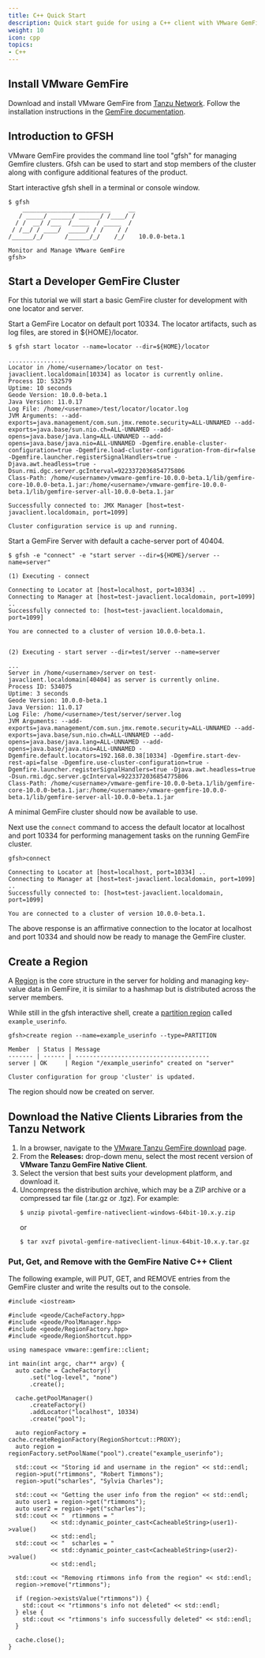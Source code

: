 ```yaml
---
title: C++ Quick Start
description: Quick start guide for using a C++ client with VMware GemFire.
weight: 10
icon: cpp
topics:
- C++
---
```


## Install VMware GemFire

Download and install VMware GemFire from [Tanzu Network](https://network.tanzu.vmware.com/products/pivotal-gemfire/). Follow the installation instructions in the [GemFire documentation](https://docs.vmware.com/en/VMware-GemFire/10.0/gf/getting_started-installation-install_intro.html).

## Introduction to GFSH

VMware GemFire provides the command line tool "gfsh" for managing Gemfire clusters.  Gfsh can be used to start and stop members of the cluster along with configure additional features of the product.

Start interactive gfsh shell in a terminal or console window.

```text
$ gfsh
    _________________________     __
   / _____/ ______/ ______/ /____/ /
  / /  __/ /___  /_____  / _____  /
 / /__/ / ____/  _____/ / /    / /
/______/_/      /______/_/    /_/    10.0.0-beta.1

Monitor and Manage VMware GemFire
gfsh>
```


## Start a Developer GemFire Cluster

For this tutorial we will start a basic GemFire cluster for development with one locator and server.

Start a GemFire Locator on default port 10334. The locator artifacts, such as log files, are stored in ${HOME}/locator.

```text
$ gfsh start locator --name=locator --dir=${HOME}/locator

................
Locator in /home/<username>/locator on test-javaclient.localdomain[10334] as locator is currently online.
Process ID: 532579
Uptime: 10 seconds
Geode Version: 10.0.0-beta.1
Java Version: 11.0.17
Log File: /home/<username>/test/locator/locator.log
JVM Arguments: --add-exports=java.management/com.sun.jmx.remote.security=ALL-UNNAMED --add-exports=java.base/sun.nio.ch=ALL-UNNAMED --add-opens=java.base/java.lang=ALL-UNNAMED --add-opens=java.base/java.nio=ALL-UNNAMED -Dgemfire.enable-cluster-configuration=true -Dgemfire.load-cluster-configuration-from-dir=false -Dgemfire.launcher.registerSignalHandlers=true -Djava.awt.headless=true -Dsun.rmi.dgc.server.gcInterval=9223372036854775806
Class-Path: /home/<username>/vmware-gemfire-10.0.0-beta.1/lib/gemfire-core-10.0.0-beta.1.jar:/home/<username>/vmware-gemfire-10.0.0-beta.1/lib/gemfire-server-all-10.0.0-beta.1.jar

Successfully connected to: JMX Manager [host=test-javaclient.localdomain, port=1099]

Cluster configuration service is up and running.

```

Start a GemFire Server with default a cache-server port of 40404.

```text
$ gfsh -e "connect" -e "start server --dir=${HOME}/server --name=server"

(1) Executing - connect

Connecting to Locator at [host=localhost, port=10334] ..
Connecting to Manager at [host=test-javaclient.localdomain, port=1099] ..
Successfully connected to: [host=test-javaclient.localdomain, port=1099]

You are connected to a cluster of version 10.0.0-beta.1.


(2) Executing - start server --dir=test/server --name=server

...
Server in /home/<username>/server on test-javaclient.localdomain[40404] as server is currently online.
Process ID: 534075
Uptime: 3 seconds
Geode Version: 10.0.0-beta.1
Java Version: 11.0.17
Log File: /home/<username>/test/server/server.log
JVM Arguments: --add-exports=java.management/com.sun.jmx.remote.security=ALL-UNNAMED --add-exports=java.base/sun.nio.ch=ALL-UNNAMED --add-opens=java.base/java.lang=ALL-UNNAMED --add-opens=java.base/java.nio=ALL-UNNAMED -Dgemfire.default.locators=192.168.0.38[10334] -Dgemfire.start-dev-rest-api=false -Dgemfire.use-cluster-configuration=true -Dgemfire.launcher.registerSignalHandlers=true -Djava.awt.headless=true -Dsun.rmi.dgc.server.gcInterval=9223372036854775806
Class-Path: /home/<username>/vmware-gemfire-10.0.0-beta.1/lib/gemfire-core-10.0.0-beta.1.jar:/home/<username>/vmware-gemfire-10.0.0-beta.1/lib/gemfire-server-all-10.0.0-beta.1.jar

```

A minimal GemFire cluster should now be available to use.


Next use the `connect` command to access the default locator at localhost and port 10334 for performing management tasks on the running GemFire cluster.

```text
gfsh>connect

Connecting to Locator at [host=localhost, port=10334] ..
Connecting to Manager at [host=test-javaclient.localdomain, port=1099] ..
Successfully connected to: [host=test-javaclient.localdomain, port=1099]

You are connected to a cluster of version 10.0.0-beta.1.

```

The above response is an affirmative connection to the locator at localhost and port 10334
and should now be ready to manage the GemFire cluster.

## Create a Region

A [Region](https://docs.vmware.com/en/VMware-GemFire/9.15/gf/developing-region_options-chapter_overview.html) is the core structure in the server for holding and managing key-value data in GemFire, it is similar to a hashmap but is distributed across the server members.

While still in the gfsh interactive shell, create a [partition region](https://docs.vmware.com/en/VMware-GemFire/9.15/gf/developing-partitioned_regions-chapter_overview.html) called `example_userinfo`.

```text
gfsh>create region --name=example_userinfo --type=PARTITION

Member  | Status | Message
------- | ------ | --------------------------------------
server | OK     | Region "/example_userinfo" created on "server"

Cluster configuration for group 'cluster' is updated.
```

The region should now be created on server.



## Download the Native Clients Libraries from the Tanzu Network
1. In a browser, navigate to the [VMware Tanzu GemFire download](https://network.tanzu.vmware.com/products/pivotal-gemfire) page.
2. From the **Releases:** drop-down menu, select the most recent version of **VMware Tanzu GemFire Native Client**.
3. Select the version that best suits your development platform, and download it.
4. Uncompress the distribution archive, which may be a ZIP archive or a compressed tar file (.tar.gz or .tgz). For example:
    ```
    $ unzip pivotal-gemfire-nativeclient-windows-64bit-10.x.y.zip
    ```
   or
    ```
    $ tar xvzf pivotal-gemfire-nativeclient-linux-64bit-10.x.y.tar.gz
    ```

   
### Put, Get, and Remove with the GemFire Native C++ Client


The following example, will PUT, GET, and REMOVE entries from the GemFire cluster and write the results out to the console.


```
#include <iostream>

#include <geode/CacheFactory.hpp>
#include <geode/PoolManager.hpp>
#include <geode/RegionFactory.hpp>
#include <geode/RegionShortcut.hpp>

using namespace vmware::gemfire::client;

int main(int argc, char** argv) {
  auto cache = CacheFactory()
      .set("log-level", "none")
      .create();

  cache.getPoolManager()
      .createFactory()
      .addLocator("localhost", 10334)
      .create("pool");
  
  auto regionFactory = cache.createRegionFactory(RegionShortcut::PROXY);
  auto region = regionFactory.setPoolName("pool").create("example_userinfo");

  std::cout << "Storing id and username in the region" << std::endl;
  region->put("rtimmons", "Robert Timmons");
  region->put("scharles", "Sylvia Charles");

  std::cout << "Getting the user info from the region" << std::endl;
  auto user1 = region->get("rtimmons");
  auto user2 = region->get("scharles");
  std::cout << "  rtimmons = "
            << std::dynamic_pointer_cast<CacheableString>(user1)->value()
            << std::endl;
  std::cout << "  scharles = "
            << std::dynamic_pointer_cast<CacheableString>(user2)->value()
            << std::endl;

  std::cout << "Removing rtimmons info from the region" << std::endl;
  region->remove("rtimmons");

  if (region->existsValue("rtimmons")) {
    std::cout << "rtimmons's info not deleted" << std::endl;
  } else {
    std::cout << "rtimmons's info successfully deleted" << std::endl;
  }

  cache.close();
}
```